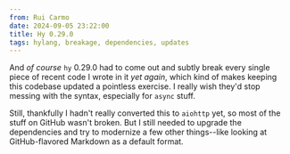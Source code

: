 ```yaml
---
from: Rui Carmo
date: 2024-09-05 23:22:00
title: Hy 0.29.0
tags: hylang, breakage, dependencies, updates
---
```


And _of course_ `hy` 0.29.0 had to come out and subtly break every single piece of recent code I wrote in it _yet again_, which kind of makes keeping this codebase updated a pointless exercise. I really wish they'd stop messing with the syntax, especially for `async` stuff.

Still, thankfully I hadn't really converted this to `aiohttp` yet, so most of the stuff on GitHub wasn't broken. But I still needed to upgrade the dependencies and try to modernize a few other things--like looking at GitHub-flavored Markdown as a default format.
